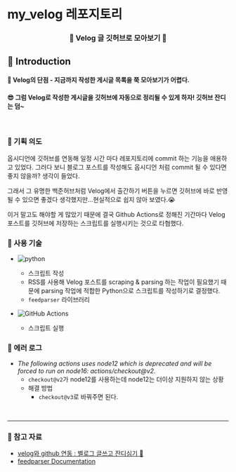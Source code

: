 # my_velog 레포지토리
<h3 align=center>🌱 Velog 글 깃허브로 모아보기 🌱</h3>

## 👋 Introduction
<h4> 🥲 Velog의 단점 - 지금까지 작성한 게시글 목록을 쭉 모아보기가 어렵다. </h4>

<h4> 😎 그럼 Velog로 작성한 게시글을 깃허브에 자동으로 정리될 수 있게 하자! 깃허브 잔디는 덤~ </h4>

<br>

### 🧐 기획 의도
옵시디언에 깃허브를 연동해 일정 시간 마다 레포지토리에 commit 하는 기능을 애용하고 있었다. 그러다 보니 블로그 포스트를 작성해도 옵시디언 처럼 commit 될 수 있다면 좋지 않을까? 생각이 들었다. 

그래서 그 유명한 백준허브처럼 Velog에서 출간하기 버튼을 누르면 깃허브에 바로 반영될 수 있으면 좋겠다 생각했지만...현실적으로 쉽지 않아 보였다.😭 

이거 말고도 해야할 게 많았기 때문에 결국 Github Actions로 정해진 기간마다 Velog 포스트를 깃허브에 저장하는 스크립트를 실행시키는 것으로 타협했다.

### 📌 사용 기술
- ![python](https://img.shields.io/badge/Python-3.8-3776AB.svg?style=flat&logo=python&logoColor=white)
  - 스크립트 작성
  - RSS를 사용해 Velog 포스트를 scraping & parsing 하는 작업이 필요했기 때문에 parsing 작업에 적합한 Python으로 스크립트를 작성하기로 결정했다.
  - `feedparser` 라이브러리 
  
- ![GitHub Actions](https://img.shields.io/badge/github%20actions-%232671E5.svg?style=flat&logo=githubactions&logoColor=white)
  - 스크립트 실행

### 🔧 에러 로그
- _The following actions uses node12 which is deprecated and will be forced to run on node16: actions/checkout@v2._
  - `checkout@v2`가 node12를 사용하는데 node12는 더이상 지원하지 않는 상황
  - 해결 방법
    - `checkout@v3`로 바꿔주면 된다.

<br> 

---
### 🔗 참고 자료
- [velog와 github 연동 : 벨로그 글쓰고 잔디심기 🌱](https://velog.io/@sooozi/velog%EC%99%80-github-%EC%97%B0%EB%8F%99-%EB%B2%A8%EB%A1%9C%EA%B7%B8-%EA%B8%80%EC%93%B0%EA%B3%A0-%EC%9E%94%EB%94%94%EC%8B%AC%EA%B8%B0)
- [feedparser Documentation](https://feedparser.readthedocs.io/en/latest/common-rss-elements.html)